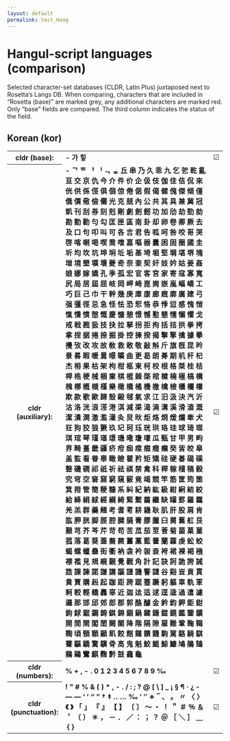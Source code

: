 ```yaml
---
layout: default
permalink: test_Hang
---
```


<h1>Hangul-script languages (comparison)</h1>

<p>Selected character-set databases (CLDR, Latin Plus) juxtaposed next to Rosetta’s Langs DB. When comparing, characters that are included in “Rosetta (base)” are marked grey, any additional characters are marked red. Only “base” fields are compared. The third column indicates the status of the field.<p>

<h2>Korean (kor)</h2>

<table>
 <tr><th>cldr (base):</th><td><strong>-</strong> <strong>가</strong> <strong>힣</strong> </td><td>☑︎</td></tr>
<tr><th>cldr (auxiliary):</th><td><strong>-</strong> <strong>ᄀ</strong> <strong>ᄒ</strong> <strong>ᅡ</strong> <strong>ᅵ</strong> <strong>ᆨ</strong> <strong>ᇂ</strong> <strong>丘</strong> <strong>串</strong> <strong>乃</strong> <strong>久</strong> <strong>乖</strong> <strong>九</strong> <strong>乞</strong> <strong>乫</strong> <strong>乾</strong> <strong>亂</strong> <strong>亘</strong> <strong>交</strong> <strong>京</strong> <strong>仇</strong> <strong>今</strong> <strong>介</strong> <strong>件</strong> <strong>价</strong> <strong>企</strong> <strong>伋</strong> <strong>伎</strong> <strong>伽</strong> <strong>佳</strong> <strong>佶</strong> <strong>侃</strong> <strong>來</strong> <strong>侊</strong> <strong>供</strong> <strong>係</strong> <strong>俓</strong> <strong>俱</strong> <strong>個</strong> <strong>倞</strong> <strong>倦</strong> <strong>倨</strong> <strong>假</strong> <strong>偈</strong> <strong>健</strong> <strong>傀</strong> <strong>傑</strong> <strong>傾</strong> <strong>僅</strong> <strong>僑</strong> <strong>價</strong> <strong>儆</strong> <strong>儉</strong> <strong>儺</strong> <strong>光</strong> <strong>克</strong> <strong>兢</strong> <strong>內</strong> <strong>公</strong> <strong>共</strong> <strong>其</strong> <strong>具</strong> <strong>兼</strong> <strong>冀</strong> <strong>冠</strong> <strong>凱</strong> <strong>刊</strong> <strong>刮</strong> <strong>券</strong> <strong>刻</strong> <strong>剋</strong> <strong>剛</strong> <strong>劇</strong> <strong>劍</strong> <strong>劒</strong> <strong>功</strong> <strong>加</strong> <strong>劤</strong> <strong>劫</strong> <strong>勁</strong> <strong>勍</strong> <strong>勘</strong> <strong>勤</strong> <strong>勸</strong> <strong>勻</strong> <strong>勾</strong> <strong>匡</strong> <strong>匣</strong> <strong>區</strong> <strong>南</strong> <strong>卦</strong> <strong>却</strong> <strong>卵</strong> <strong>卷</strong> <strong>卿</strong> <strong>厥</strong> <strong>去</strong> <strong>及</strong> <strong>口</strong> <strong>句</strong> <strong>叩</strong> <strong>叫</strong> <strong>可</strong> <strong>各</strong> <strong>吉</strong> <strong>君</strong> <strong>告</strong> <strong>呱</strong> <strong>呵</strong> <strong>咎</strong> <strong>咬</strong> <strong>哥</strong> <strong>哭</strong> <strong>啓</strong> <strong>喀</strong> <strong>喇</strong> <strong>喝</strong> <strong>喫</strong> <strong>喬</strong> <strong>嗜</strong> <strong>嘉</strong> <strong>嘔</strong> <strong>器</strong> <strong>囊</strong> <strong>困</strong> <strong>固</strong> <strong>圈</strong> <strong>國</strong> <strong>圭</strong> <strong>圻</strong> <strong>均</strong> <strong>坎</strong> <strong>坑</strong> <strong>坤</strong> <strong>坰</strong> <strong>坵</strong> <strong>垢</strong> <strong>基</strong> <strong>埼</strong> <strong>堀</strong> <strong>堅</strong> <strong>堈</strong> <strong>堪</strong> <strong>堺</strong> <strong>塊</strong> <strong>塏</strong> <strong>境</strong> <strong>墾</strong> <strong>壙</strong> <strong>壞</strong> <strong>夔</strong> <strong>奇</strong> <strong>奈</strong> <strong>奎</strong> <strong>契</strong> <strong>奸</strong> <strong>妓</strong> <strong>妗</strong> <strong>姑</strong> <strong>姜</strong> <strong>姦</strong> <strong>娘</strong> <strong>娜</strong> <strong>嫁</strong> <strong>嬌</strong> <strong>孔</strong> <strong>季</strong> <strong>孤</strong> <strong>宏</strong> <strong>官</strong> <strong>客</strong> <strong>宮</strong> <strong>家</strong> <strong>寄</strong> <strong>寇</strong> <strong>寡</strong> <strong>寬</strong> <strong>尻</strong> <strong>局</strong> <strong>居</strong> <strong>屆</strong> <strong>屈</strong> <strong>岐</strong> <strong>岡</strong> <strong>岬</strong> <strong>崎</strong> <strong>崑</strong> <strong>崗</strong> <strong>嵌</strong> <strong>嵐</strong> <strong>嶇</strong> <strong>嶠</strong> <strong>工</strong> <strong>巧</strong> <strong>巨</strong> <strong>己</strong> <strong>巾</strong> <strong>干</strong> <strong>幹</strong> <strong>幾</strong> <strong>庚</strong> <strong>庫</strong> <strong>康</strong> <strong>廊</strong> <strong>廐</strong> <strong>廓</strong> <strong>廣</strong> <strong>建</strong> <strong>弓</strong> <strong>强</strong> <strong>彊</strong> <strong>徑</strong> <strong>忌</strong> <strong>急</strong> <strong>怪</strong> <strong>怯</strong> <strong>恐</strong> <strong>恝</strong> <strong>恪</strong> <strong>恭</strong> <strong>悸</strong> <strong>愆</strong> <strong>感</strong> <strong>愧</strong> <strong>愷</strong> <strong>愾</strong> <strong>慊</strong> <strong>慣</strong> <strong>慤</strong> <strong>慨</strong> <strong>慶</strong> <strong>慷</strong> <strong>憩</strong> <strong>憬</strong> <strong>憾</strong> <strong>懃</strong> <strong>懇</strong> <strong>懦</strong> <strong>懶</strong> <strong>懼</strong> <strong>戈</strong> <strong>戒</strong> <strong>戟</strong> <strong>戡</strong> <strong>扱</strong> <strong>技</strong> <strong>抉</strong> <strong>拉</strong> <strong>拏</strong> <strong>拐</strong> <strong>拒</strong> <strong>拘</strong> <strong>括</strong> <strong>拮</strong> <strong>拱</strong> <strong>拳</strong> <strong>拷</strong> <strong>拿</strong> <strong>捏</strong> <strong>据</strong> <strong>捲</strong> <strong>捺</strong> <strong>掘</strong> <strong>掛</strong> <strong>控</strong> <strong>揀</strong> <strong>揆</strong> <strong>揭</strong> <strong>擊</strong> <strong>擎</strong> <strong>擒</strong> <strong>據</strong> <strong>擧</strong> <strong>攪</strong> <strong>攷</strong> <strong>改</strong> <strong>攻</strong> <strong>故</strong> <strong>敎</strong> <strong>救</strong> <strong>敢</strong> <strong>敬</strong> <strong>敲</strong> <strong>斛</strong> <strong>斤</strong> <strong>旗</strong> <strong>旣</strong> <strong>昆</strong> <strong>昑</strong> <strong>景</strong> <strong>晷</strong> <strong>暇</strong> <strong>暖</strong> <strong>暠</strong> <strong>暻</strong> <strong>曠</strong> <strong>曲</strong> <strong>更</strong> <strong>曷</strong> <strong>朗</strong> <strong>朞</strong> <strong>期</strong> <strong>机</strong> <strong>杆</strong> <strong>杞</strong> <strong>杰</strong> <strong>枏</strong> <strong>果</strong> <strong>枯</strong> <strong>架</strong> <strong>枸</strong> <strong>柑</strong> <strong>柩</strong> <strong>柬</strong> <strong>柯</strong> <strong>校</strong> <strong>根</strong> <strong>格</strong> <strong>桀</strong> <strong>桂</strong> <strong>桔</strong> <strong>桿</strong> <strong>梏</strong> <strong>梗</strong> <strong>械</strong> <strong>梱</strong> <strong>棄</strong> <strong>棋</strong> <strong>棍</strong> <strong>棘</strong> <strong>棨</strong> <strong>棺</strong> <strong>楗</strong> <strong>楠</strong> <strong>極</strong> <strong>槁</strong> <strong>構</strong> <strong>槐</strong> <strong>槨</strong> <strong>槪</strong> <strong>槻</strong> <strong>槿</strong> <strong>樂</strong> <strong>橄</strong> <strong>橋</strong> <strong>橘</strong> <strong>機</strong> <strong>檄</strong> <strong>檎</strong> <strong>檢</strong> <strong>櫃</strong> <strong>欄</strong> <strong>權</strong> <strong>欺</strong> <strong>款</strong> <strong>歌</strong> <strong>歐</strong> <strong>歸</strong> <strong>殼</strong> <strong>毆</strong> <strong>毬</strong> <strong>氣</strong> <strong>求</strong> <strong>江</strong> <strong>汨</strong> <strong>汲</strong> <strong>決</strong> <strong>汽</strong> <strong>沂</strong> <strong>沽</strong> <strong>洛</strong> <strong>洸</strong> <strong>浪</strong> <strong>涇</strong> <strong>淃</strong> <strong>淇</strong> <strong>減</strong> <strong>渠</strong> <strong>渴</strong> <strong>湳</strong> <strong>溝</strong> <strong>溪</strong> <strong>滑</strong> <strong>滾</strong> <strong>漑</strong> <strong>潔</strong> <strong>潰</strong> <strong>澗</strong> <strong>激</strong> <strong>濫</strong> <strong>灌</strong> <strong>灸</strong> <strong>炅</strong> <strong>炚</strong> <strong>炬</strong> <strong>烙</strong> <strong>烱</strong> <strong>煖</strong> <strong>爛</strong> <strong>牽</strong> <strong>犬</strong> <strong>狂</strong> <strong>狗</strong> <strong>狡</strong> <strong>狼</strong> <strong>獗</strong> <strong>玖</strong> <strong>玘</strong> <strong>珂</strong> <strong>珏</strong> <strong>珖</strong> <strong>珙</strong> <strong>珞</strong> <strong>珪</strong> <strong>球</strong> <strong>琦</strong> <strong>琨</strong> <strong>琪</strong> <strong>琯</strong> <strong>琴</strong> <strong>瑾</strong> <strong>璂</strong> <strong>璟</strong> <strong>璣</strong> <strong>璥</strong> <strong>瓊</strong> <strong>瓘</strong> <strong>瓜</strong> <strong>甄</strong> <strong>甘</strong> <strong>甲</strong> <strong>男</strong> <strong>畇</strong> <strong>界</strong> <strong>畸</strong> <strong>畺</strong> <strong>畿</strong> <strong>疆</strong> <strong>疥</strong> <strong>疳</strong> <strong>痂</strong> <strong>痙</strong> <strong>痼</strong> <strong>癎</strong> <strong>癩</strong> <strong>癸</strong> <strong>皆</strong> <strong>皎</strong> <strong>皐</strong> <strong>盖</strong> <strong>監</strong> <strong>看</strong> <strong>眷</strong> <strong>睾</strong> <strong>瞰</strong> <strong>瞼</strong> <strong>瞿</strong> <strong>矜</strong> <strong>矩</strong> <strong>矯</strong> <strong>硅</strong> <strong>硬</strong> <strong>碁</strong> <strong>碣</strong> <strong>磎</strong> <strong>磬</strong> <strong>磯</strong> <strong>磵</strong> <strong>祁</strong> <strong>祇</strong> <strong>祈</strong> <strong>祛</strong> <strong>祺</strong> <strong>禁</strong> <strong>禽</strong> <strong>科</strong> <strong>稈</strong> <strong>稼</strong> <strong>稽</strong> <strong>稿</strong> <strong>穀</strong> <strong>究</strong> <strong>穹</strong> <strong>空</strong> <strong>窘</strong> <strong>窟</strong> <strong>窮</strong> <strong>窺</strong> <strong>竅</strong> <strong>竟</strong> <strong>竭</strong> <strong>競</strong> <strong>竿</strong> <strong>筋</strong> <strong>筐</strong> <strong>筠</strong> <strong>箇</strong> <strong>箕</strong> <strong>箝</strong> <strong>管</strong> <strong>簡</strong> <strong>粳</strong> <strong>糠</strong> <strong>系</strong> <strong>糾</strong> <strong>紀</strong> <strong>納</strong> <strong>紘</strong> <strong>級</strong> <strong>紺</strong> <strong>絅</strong> <strong>結</strong> <strong>絞</strong> <strong>給</strong> <strong>絳</strong> <strong>絹</strong> <strong>絿</strong> <strong>經</strong> <strong>綱</strong> <strong>綺</strong> <strong>緊</strong> <strong>繫</strong> <strong>繭</strong> <strong>繼</strong> <strong>缺</strong> <strong>罐</strong> <strong>罫</strong> <strong>羅</strong> <strong>羈</strong> <strong>羌</strong> <strong>羔</strong> <strong>群</strong> <strong>羹</strong> <strong>翹</strong> <strong>考</strong> <strong>耆</strong> <strong>耉</strong> <strong>耕</strong> <strong>耭</strong> <strong>耿</strong> <strong>肌</strong> <strong>肝</strong> <strong>股</strong> <strong>肩</strong> <strong>肯</strong> <strong>肱</strong> <strong>胛</strong> <strong>胱</strong> <strong>脚</strong> <strong>脛</strong> <strong>腔</strong> <strong>腱</strong> <strong>膈</strong> <strong>膏</strong> <strong>膠</strong> <strong>臘</strong> <strong>臼</strong> <strong>舅</strong> <strong>舊</strong> <strong>舡</strong> <strong>艮</strong> <strong>艱</strong> <strong>芎</strong> <strong>芥</strong> <strong>芩</strong> <strong>芹</strong> <strong>苛</strong> <strong>苟</strong> <strong>苦</strong> <strong>苽</strong> <strong>茄</strong> <strong>莖</strong> <strong>菅</strong> <strong>菊</strong> <strong>菌</strong> <strong>菓</strong> <strong>菫</strong> <strong>菰</strong> <strong>落</strong> <strong>葛</strong> <strong>葵</strong> <strong>蓋</strong> <strong>蕎</strong> <strong>蕨</strong> <strong>薑</strong> <strong>藁</strong> <strong>藍</strong> <strong>藿</strong> <strong>蘭</strong> <strong>蘿</strong> <strong>虔</strong> <strong>蚣</strong> <strong>蛟</strong> <strong>蝎</strong> <strong>螺</strong> <strong>蠟</strong> <strong>蠱</strong> <strong>街</strong> <strong>衢</strong> <strong>衲</strong> <strong>衾</strong> <strong>衿</strong> <strong>袈</strong> <strong>袞</strong> <strong>袴</strong> <strong>裙</strong> <strong>裸</strong> <strong>褐</strong> <strong>襁</strong> <strong>襟</strong> <strong>襤</strong> <strong>見</strong> <strong>規</strong> <strong>覡</strong> <strong>覲</strong> <strong>覺</strong> <strong>觀</strong> <strong>角</strong> <strong>計</strong> <strong>記</strong> <strong>訣</strong> <strong>訶</strong> <strong>詭</strong> <strong>誇</strong> <strong>誡</strong> <strong>誥</strong> <strong>課</strong> <strong>諫</strong> <strong>諾</strong> <strong>謙</strong> <strong>講</strong> <strong>謳</strong> <strong>謹</strong> <strong>譏</strong> <strong>警</strong> <strong>譴</strong> <strong>谷</strong> <strong>谿</strong> <strong>豈</strong> <strong>貢</strong> <strong>貫</strong> <strong>貴</strong> <strong>賈</strong> <strong>購</strong> <strong>赳</strong> <strong>起</strong> <strong>跏</strong> <strong>距</strong> <strong>跨</strong> <strong>踞</strong> <strong>蹇</strong> <strong>蹶</strong> <strong>躬</strong> <strong>軀</strong> <strong>車</strong> <strong>軌</strong> <strong>軍</strong> <strong>軻</strong> <strong>較</strong> <strong>輕</strong> <strong>轎</strong> <strong>轟</strong> <strong>辜</strong> <strong>近</strong> <strong>迦</strong> <strong>迲</strong> <strong>适</strong> <strong>逑</strong> <strong>逕</strong> <strong>逵</strong> <strong>過</strong> <strong>遣</strong> <strong>遽</strong> <strong>邏</strong> <strong>那</strong> <strong>邯</strong> <strong>邱</strong> <strong>郊</strong> <strong>郎</strong> <strong>郡</strong> <strong>郭</strong> <strong>酪</strong> <strong>醵</strong> <strong>金</strong> <strong>鈐</strong> <strong>鈞</strong> <strong>鉀</strong> <strong>鉅</strong> <strong>鉗</strong> <strong>鉤</strong> <strong>銶</strong> <strong>鋸</strong> <strong>鋼</strong> <strong>錡</strong> <strong>錤</strong> <strong>錦</strong> <strong>錮</strong> <strong>鍋</strong> <strong>鍵</strong> <strong>鎌</strong> <strong>鎧</strong> <strong>鏡</strong> <strong>鑑</strong> <strong>鑒</strong> <strong>鑛</strong> <strong>開</strong> <strong>間</strong> <strong>閘</strong> <strong>閣</strong> <strong>閨</strong> <strong>闕</strong> <strong>關</strong> <strong>降</strong> <strong>階</strong> <strong>隔</strong> <strong>隙</strong> <strong>雇</strong> <strong>難</strong> <strong>鞏</strong> <strong>鞠</strong> <strong>鞨</strong> <strong>鞫</strong> <strong>頃</strong> <strong>頸</strong> <strong>顆</strong> <strong>顧</strong> <strong>飢</strong> <strong>餃</strong> <strong>館</strong> <strong>饉</strong> <strong>饋</strong> <strong>饑</strong> <strong>駒</strong> <strong>駕</strong> <strong>駱</strong> <strong>騎</strong> <strong>騏</strong> <strong>騫</strong> <strong>驅</strong> <strong>驕</strong> <strong>驚</strong> <strong>驥</strong> <strong>骨</strong> <strong>高</strong> <strong>鬼</strong> <strong>魁</strong> <strong>鮫</strong> <strong>鯤</strong> <strong>鯨</strong> <strong>鱇</strong> <strong>鳩</strong> <strong>鵑</strong> <strong>鵠</strong> <strong>鷄</strong> <strong>鷗</strong> <strong>鸞</strong> <strong>麒</strong> <strong>麴</strong> <strong>黔</strong> <strong>鼓</strong> <strong>龕</strong> <strong>龜</strong> </td><td>☑︎</td></tr>
<tr><th>cldr (numbers):</th><td><strong>%</strong> <strong>+</strong> <strong>,</strong> <strong>-</strong> <strong>.</strong> <strong>0</strong> <strong>1</strong> <strong>2</strong> <strong>3</strong> <strong>4</strong> <strong>5</strong> <strong>6</strong> <strong>7</strong> <strong>8</strong> <strong>9</strong> <strong>‰</strong> </td><td>☑︎</td></tr>
<tr><th>cldr (punctuation):</th><td><strong>!</strong> <strong>"</strong> <strong>#</strong> <strong>%</strong> <strong>&</strong> <strong>(</strong> <strong>)</strong> <strong>*</strong> <strong>,</strong> <strong>-</strong> <strong>.</strong> <strong>/</strong> <strong>:</strong> <strong>;</strong> <strong>?</strong> <strong>@</strong> <strong>[</strong> <strong>\</strong> <strong>]</strong> <strong>_</strong> <strong>¡</strong> <strong>§</strong> <strong>¶</strong> <strong>·</strong> <strong>¿</strong> <strong>‐</strong> <strong>—</strong> <strong>―</strong> <strong>‘</strong> <strong>’</strong> <strong>“</strong> <strong>”</strong> <strong>†</strong> <strong>‡</strong> <strong>‥</strong> <strong>…</strong> <strong>‰</strong> <strong>′</strong> <strong>″</strong> <strong>※</strong> <strong>‾</strong> <strong>、</strong> <strong>。</strong> <strong>〃</strong> <strong>〈</strong> <strong>〉</strong> <strong>《</strong> <strong>》</strong> <strong>「</strong> <strong>」</strong> <strong>『</strong> <strong>』</strong> <strong>【</strong> <strong>】</strong> <strong>〔</strong> <strong>〕</strong> <strong>〜</strong> <strong>・</strong> <strong>！</strong> <strong>＂</strong> <strong>＃</strong> <strong>％</strong> <strong>＆</strong> <strong>＇</strong> <strong>（</strong> <strong>）</strong> <strong>＊</strong> <strong>，</strong> <strong>－</strong> <strong>．</strong> <strong>／</strong> <strong>：</strong> <strong>；</strong> <strong>？</strong> <strong>＠</strong> <strong>［</strong> <strong>＼</strong> <strong>］</strong> <strong>＿</strong> <strong>｛</strong> <strong>｝</strong> </td><td>☑︎</td></tr>
 </table>

